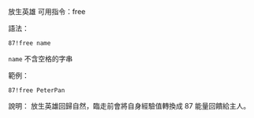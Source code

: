 放生英雄
可用指令：free

語法：
```
87!free name
```
`name` 不含空格的字串

範例：
```
87!free PeterPan
```
說明：
放生英雄回歸自然，臨走前會將自身經驗值轉換成 87 能量回饋給主人。
